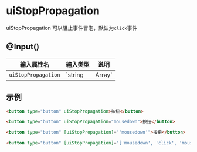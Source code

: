 # uiStopPropagation 

uiStopPropagation 可以阻止事件冒泡，默认为`click`事件

## @Input()

| 输入属性名 | 输入类型  | 说明    |
| --        | --        | --        |
| `uiStopPropagation`     | `string | Array<string>`   | 用于阻止事件冒泡，默认为`click`，可通过传值来覆盖 |

## 示例

```html
<button type="button" uiStopPropagation>按扭</button>

<button type="button" uiStopPropagation="mousedown">按扭</button>

<button type="button" [uiStopPropagation]="'mousedown'">按扭</button>

<button type="button" [uiStopPropagation]="['mousedown', 'click', 'mouseup']">按扭</button>
```